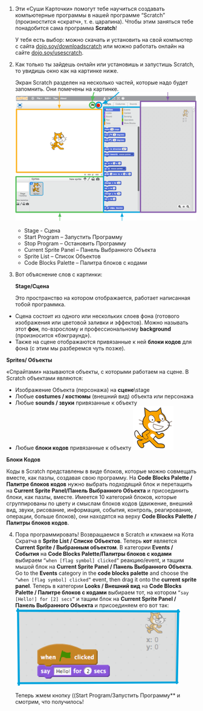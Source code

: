 1. Эти «Суши Карточки» помогут тебе научиться создавать компьютерные программы в нашей программе “Scratch” \(произностится «скратч», т. е. царапина\). Чтобы этим заняться тебе понадобится сама программа **Scratch**!

   У тебя есть выбор: можно скачать и установить на свой компьютер с сайта [dojo.soy/downloadscratch](dojo.soy/downloadscratch) или можно работать онлайн на сайте [dojo.soy/usescratch](dojo.soy/usescratch). 
   
1. Как только ты зайдешь онлайн или установишь и запустишь Scratch, то увидишь окно как на картинке ниже.

   Экран Scratch разделен на несколько частей, которые надо будет запомнить. Они помечены на картинке. ![](assets/setup1.png)

   * Stage - Сцена
   * Start Program – Запустить Программу
   * Stop Program – Остановить Программу
   * Current Sprite Panel – Панель Выбранного Объекта
   * Sprite List – Список Объектов
   * Code Blocks Palette – Палитра блоков с кодами

1. Вот объяснение слов с картинки:

   **Stage/Сцена**

   Это пространство на котором отображается, работает написанная тобой программка.
  * Сцена состоит из одного или нескольких слоев фона \(готового изображения или цветовой заливки и эффектов\). Можно называть этот **фон**, по-взрослому и профессиональному **background** \(произносится «бэкграунд»\). 
  * Также на сцене отображаются привязанные к ней **блоки кодов** для фона \(с этим мы разберемся чуть позже\).
   
   **Sprites/ Объекты**

   «Спрайтами» называются объекты, с которыми работаем на сцене. В Scratch объектами являются:
   
   * Изображение Объекта (персонажа) на **сцене**\stage 
   * Любые **costumes / костюмы** \(внешний вид\) объекта или персонажа
   * Любые **sounds / звуки** привязанные к объекту
   * Любые **блоки кодов** привязанные к объекту ![](assets/setup2.png)

   **Блоки Кодов**

   Коды в Scratch представлены в виде блоков, которые можно совмещать вместе, как пазлы, создавая свою программу. На **Code Blocks Palette / Палитре блоков кодов** нужно выбрать подходящий блок и перетащить на **Current Sprite Panel/Панель Выбранного Объекта** и присоединить блоки, как пазлы, вместе.
   Имеется 10 категорий блоков, которые сгруппированы по цвету и смыслам блоков кодов \(движение, внешний вид, звуки, рисование, информация, события, контроль, реагирование, операции, больше блоков\), они находятся на верху **Code Blocks Palette / Палитры блоков кодов**.

4. Пора программировать! Возвращаемся в Scratch и кликаем на Кота Скратча в **Sprite List / Списке Объектов**. Теперь **кот** является **Current Sprite / Выбранным объектом**.
   В категории **Events / События** на **Code Blocks Palette/Палитры блоков с кодами** выбираем `”when [flag symbol] clicked”` реакцию/event, и тащим мышой блок на **Current Sprite Panel / Панель Выбранного Объекта**.  
   Go to the **Events** category in the **code blocks palette** and choose the `“when [flag symbol] clicked”` event, then drag it onto the **current sprite panel**.
   Теперь в категории **Looks / Внешний вид** на **Code Blocks Palette / Палитре блоков с кодами** выбираем тот, на котором `”say [Hello!] for [2] secs”` и тащим блок на **Current Sprite Panel / Панель Выбранного Объекта** и присоединяем его вот так: ![](assets/setup3.png)

   Теперь жмем кнопку ((Start Program/Запустить Программу** и смотрим, что получилось!



